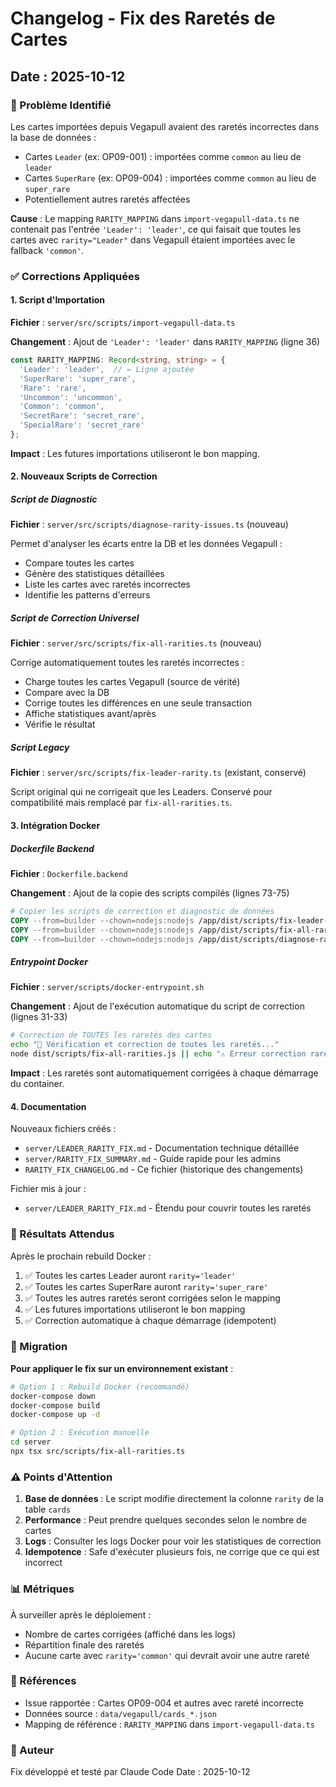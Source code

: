 # Changelog - Fix des Raretés de Cartes

## Date : 2025-10-12

### 🐛 Problème Identifié

Les cartes importées depuis Vegapull avaient des raretés incorrectes dans la base de données :
- Cartes `Leader` (ex: OP09-001) : importées comme `common` au lieu de `leader`
- Cartes `SuperRare` (ex: OP09-004) : importées comme `common` au lieu de `super_rare`
- Potentiellement autres raretés affectées

**Cause** : Le mapping `RARITY_MAPPING` dans `import-vegapull-data.ts` ne contenait pas l'entrée `'Leader': 'leader'`, ce qui faisait que toutes les cartes avec `rarity="Leader"` dans Vegapull étaient importées avec le fallback `'common'`.

### ✅ Corrections Appliquées

#### 1. Script d'Importation
**Fichier** : `server/src/scripts/import-vegapull-data.ts`

**Changement** : Ajout de `'Leader': 'leader'` dans `RARITY_MAPPING` (ligne 36)

```typescript
const RARITY_MAPPING: Record<string, string> = {
  'Leader': 'leader',  // ← Ligne ajoutée
  'SuperRare': 'super_rare',
  'Rare': 'rare',
  'Uncommon': 'uncommon',
  'Common': 'common',
  'SecretRare': 'secret_rare',
  'SpecialRare': 'secret_rare'
};
```

**Impact** : Les futures importations utiliseront le bon mapping.

#### 2. Nouveaux Scripts de Correction

##### Script de Diagnostic
**Fichier** : `server/src/scripts/diagnose-rarity-issues.ts` (nouveau)

Permet d'analyser les écarts entre la DB et les données Vegapull :
- Compare toutes les cartes
- Génère des statistiques détaillées
- Liste les cartes avec raretés incorrectes
- Identifie les patterns d'erreurs

##### Script de Correction Universel
**Fichier** : `server/src/scripts/fix-all-rarities.ts` (nouveau)

Corrige automatiquement toutes les raretés incorrectes :
- Charge toutes les cartes Vegapull (source de vérité)
- Compare avec la DB
- Corrige toutes les différences en une seule transaction
- Affiche statistiques avant/après
- Vérifie le résultat

##### Script Legacy
**Fichier** : `server/src/scripts/fix-leader-rarity.ts` (existant, conservé)

Script original qui ne corrigeait que les Leaders. Conservé pour compatibilité mais remplacé par `fix-all-rarities.ts`.

#### 3. Intégration Docker

##### Dockerfile Backend
**Fichier** : `Dockerfile.backend`

**Changement** : Ajout de la copie des scripts compilés (lignes 73-75)

```dockerfile
# Copier les scripts de correction et diagnostic de données
COPY --from=builder --chown=nodejs:nodejs /app/dist/scripts/fix-leader-rarity.js ./dist/scripts/
COPY --from=builder --chown=nodejs:nodejs /app/dist/scripts/fix-all-rarities.js ./dist/scripts/
COPY --from=builder --chown=nodejs:nodejs /app/dist/scripts/diagnose-rarity-issues.js ./dist/scripts/
```

##### Entrypoint Docker
**Fichier** : `server/scripts/docker-entrypoint.sh`

**Changement** : Ajout de l'exécution automatique du script de correction (lignes 31-33)

```bash
# Correction de TOUTES les raretés des cartes
echo "🎴 Vérification et correction de toutes les raretés..."
node dist/scripts/fix-all-rarities.js || echo "⚠️ Erreur correction raretés (non bloquant)"
```

**Impact** : Les raretés sont automatiquement corrigées à chaque démarrage du container.

#### 4. Documentation

Nouveaux fichiers créés :
- `server/LEADER_RARITY_FIX.md` - Documentation technique détaillée
- `server/RARITY_FIX_SUMMARY.md` - Guide rapide pour les admins
- `RARITY_FIX_CHANGELOG.md` - Ce fichier (historique des changements)

Fichier mis à jour :
- `server/LEADER_RARITY_FIX.md` - Étendu pour couvrir toutes les raretés

### 🎯 Résultats Attendus

Après le prochain rebuild Docker :
1. ✅ Toutes les cartes Leader auront `rarity='leader'`
2. ✅ Toutes les cartes SuperRare auront `rarity='super_rare'`
3. ✅ Toutes les autres raretés seront corrigées selon le mapping
4. ✅ Les futures importations utiliseront le bon mapping
5. ✅ Correction automatique à chaque démarrage (idempotent)

### 🔄 Migration

**Pour appliquer le fix sur un environnement existant** :

```bash
# Option 1 : Rebuild Docker (recommandé)
docker-compose down
docker-compose build
docker-compose up -d

# Option 2 : Exécution manuelle
cd server
npx tsx src/scripts/fix-all-rarities.ts
```

### ⚠️ Points d'Attention

1. **Base de données** : Le script modifie directement la colonne `rarity` de la table `cards`
2. **Performance** : Peut prendre quelques secondes selon le nombre de cartes
3. **Logs** : Consulter les logs Docker pour voir les statistiques de correction
4. **Idempotence** : Safe d'exécuter plusieurs fois, ne corrige que ce qui est incorrect

### 📊 Métriques

À surveiller après le déploiement :
- Nombre de cartes corrigées (affiché dans les logs)
- Répartition finale des raretés
- Aucune carte avec `rarity='common'` qui devrait avoir une autre rareté

### 🔗 Références

- Issue rapportée : Cartes OP09-004 et autres avec rareté incorrecte
- Données source : `data/vegapull/cards_*.json`
- Mapping de référence : `RARITY_MAPPING` dans `import-vegapull-data.ts`

### 👥 Auteur

Fix développé et testé par Claude Code
Date : 2025-10-12
